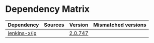 # Dependency Matrix

Dependency | Sources | Version | Mismatched versions
---------- | ------- | ------- | -------------------
[jenkins-x/jx](https://github.com/jenkins-x/jx.git) |  | [2.0.747](https://github.com/jenkins-x/jx/releases/tag/v2.0.747) | 
